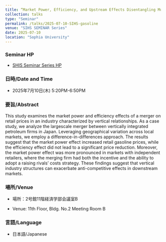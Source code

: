 ```yaml
---
title: “Market Power, Efficiency, and Upstream Effects Disentangling Multiple Merger Effects on Retail Gasoline Price”
collection: talks
type: "Seminar"
permalink: /talks/2025-07-10-SIHS-gasoline
venue: "SIHS SEMINAR Series"
date: 2025-07-10
location: "Sophia University"
---
```




### Seminar HP

- [SHIS Seminar Series HP](https://sites.google.com/view/sihs-seminar)



### 日時/Date and Time

- 2025年7月10日(木)  5:20PM-6:50PM



### 要旨/Abstract

This study examines the market power and efficiency effects of a merger on retail prices in an industry characterized by vertical relationships. As a case study, we analyze the largescale merger between vertically integrated petroleum firms in Japan. Leveraging geographical variation across local markets, we employ a difference-in-differences approach. The results suggest that the market power effect increased retail gasoline prices, while the efficiency effect did not lead to a significant price reduction. Moreover, the market power effect was more pronounced in markets with independent retailers, where the merging firm had both the incentive and the ability to adopt a raising rivals’ costs strategy. These findings suggest that vertical industry structures can exacerbate anti-competitive effects in downstream markets. 



### 場所/Venue

- 場所：2号館11階経済学部会議室B 

- Venue: 11th Floor, Bldg. No.2 Meeting Room B



### 言語/Language

- 日本語/Japanese